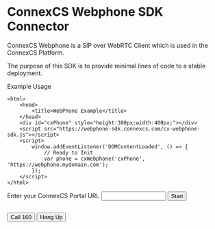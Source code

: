 # ConnexCS Webphone SDK Connector

ConnexCS Webphone is a SIP over WebRTC Client which is used in the ConnexCS Platform.

The purpose of this SDK is to provide minimal lines of code to a stable deployment.

Example Usage

```
<html>
	<head>
		<title>WebPhone Example</title>
	</head>
	<div id="cxPhone" style="height:300px;width:400px;"></div>
	<script src="https://webphone-sdk.connexcs.com/cx-webphone-sdk.js"></script>
	<script>
		window.addEventListener('DOMContentLoaded', () => {
			// Ready to Init
			var phone = cxWebphone('cxPhone', 'https://webphone.mydomain.com');
		});	
	</script>
</html>
```

<!-- Live Example Script Start -->
<style>
#cxPhone:empty {
   display: none;
}
#cxPhone {
	width: 400px;
	height: 300px;
}
input {
	width: 30%;
}
#error {
	color: #f44336;
}
</style>
<div>
	Enter your ConnexCS Portal URL <input id="url" name="url"/>
	<button onclick="start(document.getElementById('url').value)">Start</button>
	<div>
		<pre id="output"></pre>
		<div id="cxPhone"></div>
		<div id="isButtons">
			<button onClick="call('160')">Call 160</button>
			<button onClick="hangup()">Hang Up</button>
		</div>
	</div>
<div>
<script src="https://webphone-sdk.connexcs.com/cx-webphone-sdk.js"></script>
<script>
	var output = document.getElementById('output');
	var isButton = document.getElementById('isButtons');
	var phone = null
	isButton.style.display = 'none';
	async function start(url) {
		try {
			output.innerHTML = '';
			isButton.style.display = 'none';
			if (!url) throw new Error('URL is required');
			// Ready to Init
			phone = cxWebphone('cxPhone', url);
			isButton.style.display = 'block';
		} catch (err) {
			console.error(err)
			output.innerHTML = 	`Error: ${err.message}`;
			output.style.color = "#f44336";
		}
	}
	async function call (number) {
		try {
			output.innerHTML = 	`Running Function call(${number})`;
			let result = await phone.call(number)
			console.log(result)
			output.innerHTML = 	`Function call Complete\n` + JSON.stringify(result, null, 4);
		} catch (err) {
			console.error(err)
			output.innerHTML = 	`Error: ${err.message}`;
			output.style.color = "#f44336";
		}
	}
	async function hangup () {
		try {
			output.innerHTML = '';
			let result = await phone.hangup()
			console.log(result)
			output.innerHTML = `Call ended\n` + JSON.stringify(result, null, 4);
		} catch (err) {
			console.error(err)
			output.innerHTML = 	`Error: ${err.message}`;
			output.style.color = "#f44336";
		}
	}
</script>
<!-- Live Example Script End -->
